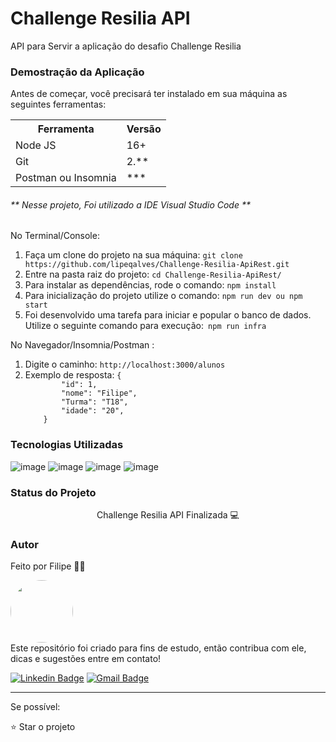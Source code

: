 <h1>Challenge Resilia API</h1>
<p>API para Servir a aplicação do desafio Challenge Resilia</p>


<h3>Demostração da Aplicação</h3>
<p>Antes de começar, você precisará ter instalado em sua máquina as seguintes ferramentas:</p>
<table>
<tr>
	<th>Ferramenta</th>
	<th>Versão</th>
</tr>
<tr>
	<td>Node JS</td>
	<td>16+</td>
</tr>
<tr>
	<td>Git</td>
	<td>2.**</td>
</tr>
<tr>
	<td>Postman ou Insomnia</td>
	<td>***</td>
</tr>
</table>

<h6>** Nesse projeto, Foi utilizado a IDE Visual Studio Code **</h6>
No Terminal/Console:
<ol>
	<li>Faça um clone do projeto na sua máquina: <code>git clone https://github.com/lipeqalves/Challenge-Resilia-ApiRest.git</code></li>
	<li>Entre na pasta raiz do projeto: <code>cd Challenge-Resilia-ApiRest/</code></li> 
	<li>Para instalar as dependências, rode o comando: <code>npm install</code>
	<li>Para inicialização do projeto utilize o comando: <code>npm run dev ou npm start</code></li>
	<li>Foi desenvolvido uma tarefa para iniciar e popular o banco de dados. Utilize o seguinte comando para execução:<code> npm run infra</code></li>
</ol>

No Navegador/Insomnia/Postman :
<ol>
	<li>Digite o caminho: <code>http://localhost:3000/alunos</code></li>
	<li>Exemplo de resposta: <code>{
		"id": 1,
		"nome": "Filipe",
		"Turma": "T18",
		"idade": "20",
	}</code></li> 
	</li>
</ol>

<h3>Tecnologias Utilizadas</h3>

![image](https://img.shields.io/badge/Node.js-43853D?style=for-the-badge&logo=node.js&logoColor=black)
![image](https://img.shields.io/badge/SQLite-07405E?style=for-the-badge&logo=sqlite&logoColor=black)
![image](https://img.shields.io/badge/Express.js-404D59?style=for-the-badge) 
![image](https://img.shields.io/badge/JavaScript-F7DF1E?style=for-the-badge&logo=javascript&logoColor=black)

<h3>Status do Projeto</h3>

<p align="center"> Challenge Resilia API Finalizada 💻 </p>

<h3>Autor</h3>

Feito por Filipe 👋🏽

 <img style="border-radius: 50%;" src="https://avatars.githubusercontent.com/u/102266909?s=400&u=2e5691364ba12e5323467556079a711c17e7a73c&v=4" width="100px;" alt=""/>
 <br />
Este repositório foi criado para fins de estudo, então contribua com ele, dicas e sugestões entre em contato!<br>

[![Linkedin Badge](https://img.shields.io/badge/-Filipe-blue?style=flat-square&logo=Linkedin&logoColor=white&link=https://www.linkedin.com/in/filipeqalves/)](https://www.linkedin.com/in/filipeqalves/)
[![Gmail Badge](https://img.shields.io/badge/-lipeqa@gmail.com-c14438?style=flat-square&logo=Gmail&logoColor=white&link=mailto:lipeqa@gmail.com)](mailto:lipeqa@gmail.com)
<hr>

Se possível:

⭐️  Star o projeto

